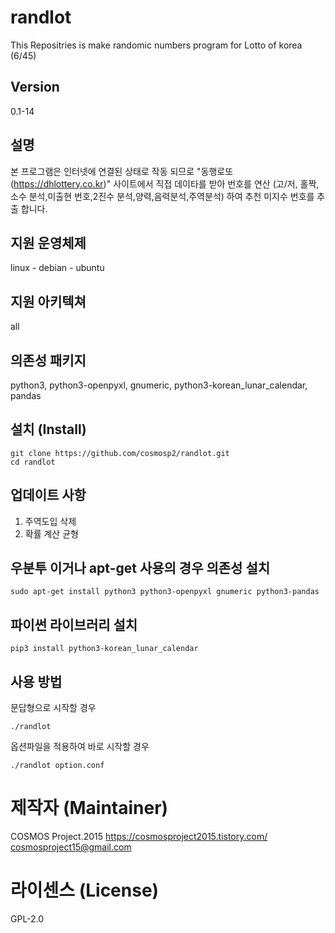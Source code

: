 # randlot

This Repositries is make randomic numbers program for Lotto of korea (6/45)

## Version

0.1-14

## 설명

본 프로그램은 인터넷에 연결된 상태로 작동 되므로 "동행로또(https://dhlottery.co.kr)" 사이트에서 직접 데이타를 받아 번호를 연산 (고/저, 홀짝,소수 분석,미출현 번호,2진수 분석,양력,음력분석,주역분석) 하여 추천 미지수 번호를 추출 합니다.

## 지원 운영체제

linux - debian - ubuntu

## 지원 아키텍쳐

all

## 의존성 패키지

python3, python3-openpyxl, gnumeric, python3-korean_lunar_calendar, pandas

## 설치 (Install)

	git clone https://github.com/cosmosp2/randlot.git
	cd randlot
	
## 업데이트 사항 

1. 주역도입 삭제 
2. 확률 계산 균형 

## 우분투 이거나 apt-get 사용의 경우 의존성 설치

	sudo apt-get install python3 python3-openpyxl gnumeric python3-pandas

## 파이썬 라이브러리 설치

	pip3 install python3-korean_lunar_calendar

## 사용 방법

문답형으로 시작할 경우

	./randlot 

옵션파일을 적용하여 바로 시작할 경우

	./randlot option.conf

# 제작자 (Maintainer)

COSMOS Project.2015
https://cosmosproject2015.tistory.com/
cosmosproject15@gmail.com

# 라이센스 (License)

GPL-2.0


